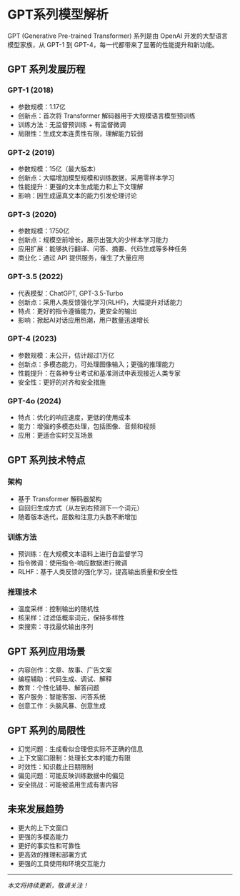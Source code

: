 # GPT系列模型解析

GPT (Generative Pre-trained Transformer) 系列是由 OpenAI 开发的大型语言模型家族，从 GPT-1 到 GPT-4，每一代都带来了显著的性能提升和新功能。

## GPT 系列发展历程

### GPT-1 (2018)

- 参数规模：1.17亿
- 创新点：首次将 Transformer 解码器用于大规模语言模型预训练
- 训练方法：无监督预训练 + 有监督微调
- 局限性：生成文本连贯性有限，理解能力较弱

### GPT-2 (2019)

- 参数规模：15亿（最大版本）
- 创新点：大幅增加模型规模和训练数据，采用零样本学习
- 性能提升：更强的文本生成能力和上下文理解
- 影响：因生成逼真文本的能力引发伦理讨论

### GPT-3 (2020)

- 参数规模：1750亿
- 创新点：规模空前增长，展示出强大的少样本学习能力
- 应用扩展：能够执行翻译、问答、摘要、代码生成等多种任务
- 商业化：通过 API 提供服务，催生了大量应用

### GPT-3.5 (2022)

- 代表模型：ChatGPT, GPT-3.5-Turbo
- 创新点：采用人类反馈强化学习(RLHF)，大幅提升对话能力
- 特点：更好的指令遵循能力，更安全的输出
- 影响：掀起AI对话应用热潮，用户数量迅速增长

### GPT-4 (2023)

- 参数规模：未公开，估计超过1万亿
- 创新点：多模态能力，可处理图像输入；更强的推理能力
- 性能提升：在各种专业考试和基准测试中表现接近人类专家
- 安全性：更好的对齐和安全措施

### GPT-4o (2024)

- 特点：优化的响应速度，更低的使用成本
- 能力：增强的多模态处理，包括图像、音频和视频
- 应用：更适合实时交互场景

## GPT 系列技术特点

### 架构

- 基于 Transformer 解码器架构
- 自回归生成方式（从左到右预测下一个词元）
- 随着版本迭代，层数和注意力头数不断增加

### 训练方法

- 预训练：在大规模文本语料上进行自监督学习
- 指令微调：使用指令-响应数据进行微调
- RLHF：基于人类反馈的强化学习，提高输出质量和安全性

### 推理技术

- 温度采样：控制输出的随机性
- 核采样：过滤低概率词元，保持多样性
- 束搜索：寻找最优输出序列

## GPT 系列应用场景

- 内容创作：文章、故事、广告文案
- 编程辅助：代码生成、调试、解释
- 教育：个性化辅导、解答问题
- 客户服务：智能客服、问答系统
- 创意工作：头脑风暴、创意生成

## GPT 系列的局限性

- 幻觉问题：生成看似合理但实际不正确的信息
- 上下文窗口限制：处理长文本的能力有限
- 时效性：知识截止日期限制
- 偏见问题：可能反映训练数据中的偏见
- 安全挑战：可能被滥用生成有害内容

## 未来发展趋势

- 更大的上下文窗口
- 更强的多模态能力
- 更好的事实性和可靠性
- 更高效的推理和部署方式
- 更强的工具使用和环境交互能力

---

*本文将持续更新，敬请关注！*
